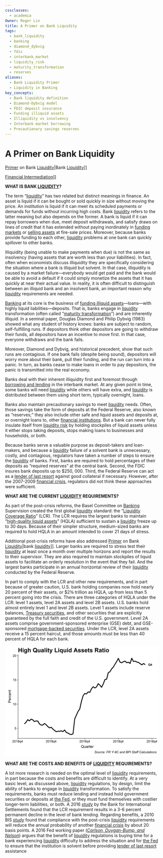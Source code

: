 ```yaml
---
cssclasses:
  - academia
Owner: Roger Lin
title: A Primer on Bank Liquidity
tags:
  - bank_liquidity
  - banking
  - diamond_dybvig
  - fdic
  - interbank_market
  - liquidity_risk
  - maturity_transformation
  - reserves
aliases:
  - Bank Liquidity Primer
  - Liquidity in Banking
key_concepts:
  - Bank liquidity definition
  - Diamond-Dybvig model
  - FDIC deposit insurance
  - Funding illiquid assets
  - Illiquidity vs insolvency
  - Interbank market borrowing
  - Precautionary savings reserves
---
```


# A Primer on Bank Liquidity

[Primer](A%20[[An%20Asset%20Allocation%20Primer) on Bank [Liquidity](../../Financial%20Markets%20and%20Institutions/III.%20Liquidity%20of%20Assets/Class%205-%20Private%20Information,%20Liquidity,%20and%20Securitization/Class%20Note%2010%20Liquidity%20and%20Class%20Note%2010%20Liquidity%20and%20Liquidity%20Managementliquidity%20management.md)|Bank [Liquidity](../../Financial%20Markets%20and%20Institutions/III.%20Liquidity%20of%20Assets/Class%205-%20Private%20Information,%20Liquidity,%20and%20Securitization/Class%20Note%2010%20Liquidity%20and%20Class%20Note%2010%20Liquidity%20and%20Liquidity%20Managementliquidity%20management.md)]]

[Financial Intermediation](Notes-%20Contemporary%20[[Financial%20Intermediation%20as%20Delegated%20Monitoring)]]

**WHAT IS BANK [LIQUIDITY](../../Financial%20Markets%20and%20Institutions/III.%20Liquidity%20of%20Assets/Class%205-%20Private%20Information,%20Liquidity,%20and%20Securitization/Class%20Note%2010%20Liquidity%20and%20Class%20Note%2010%20Liquidity%20and%20Liquidity%20Managementliquidity%20management.md)?**

The term “[liquidity](../../Financial%20Markets%20and%20Institutions/III.%20Liquidity%20of%20Assets/Class%205-%20Private%20Information,%20Liquidity,%20and%20Securitization/Class%20Note%2010%20Liquidity%20and%20Class%20Note%2010%20Liquidity%20and%20Liquidity%20Managementliquidity%20management.md)” has two related but distinct meanings in finance. An asset is liquid if it can be bought or sold quickly in size without moving the price. An institution is liquid if it can meet its scheduled payments or demands for funds without incurring high costs. Bank [liquidity](../../Financial%20Markets%20and%20Institutions/III.%20Liquidity%20of%20Assets/Class%205-%20Private%20Information,%20Liquidity,%20and%20Securitization/Class%20Note%2010%20Liquidity%20and%20Class%20Note%2010%20Liquidity%20and%20Liquidity%20Managementliquidity%20management.md) refers to the latter meaning but also depends on the former. A bank is liquid if it can repay borrowers when due,  meet deposit withdrawals,  and satisfy draws on lines of credit that it has extended without paying inordinately in [funding markets](../../Financial%20Markets%20and%20Institutions/III.%20Liquidity%20of%20Assets/Class%207-%20CP,%20Repo,%20and%20the%20Crisis/Runs%20and%20Interventions%20in%20the%20Time%20of%20Covid%2019%20Evidence%20From%20Money%20Funds.md) or [selling assets](../../Advanced%20Financial%20Analysis%20and%20Valuation/Lecture%20Notes%20Advanced%20Financial%20Analysis%20and%20Valuation/Week%206/Week%206%20Assignment%20Review.md) at fire-sale prices. Moreover,  because banks provide funding to each other,  [liquidity](../../Financial%20Markets%20and%20Institutions/III.%20Liquidity%20of%20Assets/Class%205-%20Private%20Information,%20Liquidity,%20and%20Securitization/Class%20Note%2010%20Liquidity%20and%20Class%20Note%2010%20Liquidity%20and%20Liquidity%20Managementliquidity%20management.md) problems at one bank can quickly spillover to other banks.

Illiquidity (being unable to make payments when due) is not the same as insolvency (having assets that are worth less than your liabilities). In fact,  often when economists discuss illiquidity they are specifically considering the situation where a bank is illiquid but solvent. In that case,  illiquidity is caused by a market failure—everybody would get paid and the bank would be able to avoid a default if it could simply monetize the assets that it has quickly at near their actual value. In reality,  it is often difficult to distinguish between an illiquid bank and an insolvent bank,  an important reason why [liquidity](../../Financial%20Markets%20and%20Institutions/III.%20Liquidity%20of%20Assets/Class%205-%20Private%20Information,%20Liquidity,%20and%20Securitization/Class%20Note%2010%20Liquidity%20and%20Class%20Note%2010%20Liquidity%20and%20Liquidity%20Managementliquidity%20management.md) requirements are needed.

[Banking](../../Advanced%20Financial%20Analysis%20and%20Valuation/Problem%20Sets/HKS%20The%20Banking%20Industry.md) at its core is the business of [funding illiquid assets](.md)—loans—with highly liquid liabilities—deposits. That is,  banks engage in [liquidity](../../Financial%20Markets%20and%20Institutions/III.%20Liquidity%20of%20Assets/Class%205-%20Private%20Information,%20Liquidity,%20and%20Securitization/Class%20Note%2010%20Liquidity%20and%20Class%20Note%2010%20Liquidity%20and%20Liquidity%20Managementliquidity%20management.md) transformation (often called “[maturity transformation](../../Financial%20Markets%20and%20Institutions/III.%20Liquidity%20of%20Assets/Class%207-%20CP,%20Repo,%20and%20the%20Crisis/SIVS%20An%20Oasis%20of%20Calm%20in%20the%20Sub%20Prime%20Maelstrom.md)”) and are inherently illiquid. In a seminal paper,  Douglas Diamond and Philip Dybvig (1983) showed what any student of history knows: banks are subject to random,  self-fulfilling runs. If depositors think other depositors are going to withdraw their funds,  all depositors have an incentive to move first. In that case,  everyone withdraws and the bank fails.

Moreover,  Diamond and Dybvig,  and historical precedent,  show that such runs are contagious. If one bank fails (despite being sound),  depositors will worry more about their bank,  pull their funding,  and the run can turn into a panic. In turn,  as banks cease to make loans in order to pay depositors,  the panic is transmitted into the real economy.

Banks deal with their inherent illiquidity first and foremost through [borrowing and lending](../../Financial%20Instruments/Lecture%20Notes-%20Financial%20Instruments/Teaching%20Note%203%20Swaps-%20Financial%20Instruments/Swaps%20Types.md) in the interbank market. At any given point in time,  some banks will need [liquidity](../../Financial%20Markets%20and%20Institutions/III.%20Liquidity%20of%20Assets/Class%205-%20Private%20Information,%20Liquidity,%20and%20Securitization/Class%20Note%2010%20Liquidity%20and%20Class%20Note%2010%20Liquidity%20and%20Liquidity%20Managementliquidity%20management.md) while others will have extra,  and [liquidity](../../Financial%20Markets%20and%20Institutions/III.%20Liquidity%20of%20Assets/Class%205-%20Private%20Information,%20Liquidity,%20and%20Securitization/Class%20Note%2010%20Liquidity%20and%20Class%20Note%2010%20Liquidity%20and%20Liquidity%20Managementliquidity%20management.md) is distributed between them using short term,  typically overnight,  loans.

Banks also maintain precautionary savings to meet [liquidity](../../Financial%20Markets%20and%20Institutions/III.%20Liquidity%20of%20Assets/Class%205-%20Private%20Information,%20Liquidity,%20and%20Securitization/Class%20Note%2010%20Liquidity%20and%20Class%20Note%2010%20Liquidity%20and%20Liquidity%20Managementliquidity%20management.md) needs. Often,  those savings take the form of deposits at the Federal Reserve,  also known as “reserves;” they also include other safe and liquid assets and deposits at,  or overnight loans to,  other [financial institutions](../../Financial%20Markets%20and%20Institutions/Financial%20Markets%20and%20Institutions%20Lecture%20Notes.md). But a bank can never fully insulate itself from [liquidity risk](../../Financial%20Markets%20and%20Institutions/III.%20Liquidity%20of%20Assets/Class%207-%20CP,%20Repo,%20and%20the%20Crisis/Asset%20Backed%20Commercial%20Paper%20Understanding%20the%20Risks.md) by holding stockpiles of liquid assets unless it either stops taking deposits,  stops making loans to businesses and households,  or both.

Because banks serve a valuable purpose as deposit-takers and loan-makers,  and because a [liquidity](../../Financial%20Markets%20and%20Institutions/III.%20Liquidity%20of%20Assets/Class%205-%20Private%20Information,%20Liquidity,%20and%20Securitization/Class%20Note%2010%20Liquidity%20and%20Class%20Note%2010%20Liquidity%20and%20Liquidity%20Managementliquidity%20management.md) failure of a solvent bank is unnecessary,  costly,  and contagious,  regulators have taken a number of steps to ensure the [liquidity](../../Financial%20Markets%20and%20Institutions/III.%20Liquidity%20of%20Assets/Class%205-%20Private%20Information,%20Liquidity,%20and%20Securitization/Class%20Note%2010%20Liquidity%20and%20Class%20Note%2010%20Liquidity%20and%20Liquidity%20Managementliquidity%20management.md) of banks. First,  banks are required to hold percentages of their deposits as “required reserves” at the central bank. Second,  the FDIC insures bank deposits up to $250,  000. Third,  the Federal Reserve can act as a [lender of last resort](../../Financial%20Markets%20and%20Institutions/III.%20Liquidity%20of%20Assets/Class%205-%20Private%20Information,%20Liquidity,%20and%20Securitization/The%20Only%20Game%20in%20Town%20Walter%20Bagehot.md) against good collateral if necessary. However,  after the 2007-2009 [financial crisis](../../Financial%20Markets%20and%20Institutions/III.%20Liquidity%20of%20Assets/Class%209-%20Bailouts%20and%20Bank%20Failures/Squam%20Lake%20Group%20Letter.md),  regulators did not think these approaches were sufficient.

**WHAT ARE THE CURRENT [LIQUIDITY](../../Financial%20Markets%20and%20Institutions/III.%20Liquidity%20of%20Assets/Class%205-%20Private%20Information,%20Liquidity,%20and%20Securitization/Class%20Note%2010%20Liquidity%20and%20Class%20Note%2010%20Liquidity%20and%20Liquidity%20Managementliquidity%20management.md) REQUIREMENTS?**

As part of the post-crisis reforms,  the Basel Committee on [Banking](../../Advanced%20Financial%20Analysis%20and%20Valuation/Problem%20Sets/HKS%20The%20Banking%20Industry.md) Supervision created the first global [liquidity](../../Financial%20Markets%20and%20Institutions/III.%20Liquidity%20of%20Assets/Class%205-%20Private%20Information,%20Liquidity,%20and%20Securitization/Class%20Note%2010%20Liquidity%20and%20Class%20Note%2010%20Liquidity%20and%20Liquidity%20Managementliquidity%20management.md) standard: the “[Liquidity Coverage Ratio](../../Financial%20Markets/Fixed%20Income%20Securities%20Tools%20for%20Today's%20Markets/Chapter%2010/Liquidity%20Management%20and%20Currentregulatory%20Iss.md)” (LCR). The LCR requires the largest banks to maintain “[high-quality liquid assets](../../Financial%20Markets/Fixed%20Income%20Securities%20Tools%20for%20Today's%20Markets/Chapter%2010/Liquidity%20Management%20and%20Currentregulatory%20Iss.md)” (HQLA) sufficient to sustain a [liquidity](../../Financial%20Markets%20and%20Institutions/III.%20Liquidity%20of%20Assets/Class%205-%20Private%20Information,%20Liquidity,%20and%20Securitization/Class%20Note%2010%20Liquidity%20and%20Class%20Note%2010%20Liquidity%20and%20Liquidity%20Managementliquidity%20management.md) freeze up to 30 days. Because of their simpler structure,  medium-sized banks are required to hold HQLA in an amount intended to cover 21 days of stress.

Additional post-crisis reforms have also addressed [Primer](A%20[[An%20Asset%20Allocation%20Primer) on Bank [Liquidity](../../Financial%20Markets%20and%20Institutions/III.%20Liquidity%20of%20Assets/Class%205-%20Private%20Information,%20Liquidity,%20and%20Securitization/Class%20Note%2010%20Liquidity%20and%20Class%20Note%2010%20Liquidity%20and%20Liquidity%20Managementliquidity%20management.md)|bank [liquidity](../../Financial%20Markets%20and%20Institutions/III.%20Liquidity%20of%20Assets/Class%205-%20Private%20Information,%20Liquidity,%20and%20Securitization/Class%20Note%2010%20Liquidity%20and%20Class%20Note%2010%20Liquidity%20and%20Liquidity%20Managementliquidity%20management.md)]]. Larger banks are required to stress test their [liquidity](../../Financial%20Markets%20and%20Institutions/III.%20Liquidity%20of%20Assets/Class%205-%20Private%20Information,%20Liquidity,%20and%20Securitization/Class%20Note%2010%20Liquidity%20and%20Class%20Note%2010%20Liquidity%20and%20Liquidity%20Managementliquidity%20management.md) at least once a month over multiple horizons and report the results to their supervisor. They are also required to maintain stockpiles of liquid assets to facilitate an orderly resolution in the event that they fail. And the largest banks participate in an annual horizontal review of their [liquidity](../../Financial%20Markets%20and%20Institutions/III.%20Liquidity%20of%20Assets/Class%205-%20Private%20Information,%20Liquidity,%20and%20Securitization/Class%20Note%2010%20Liquidity%20and%20Class%20Note%2010%20Liquidity%20and%20Liquidity%20Managementliquidity%20management.md) conducted by the Federal Reserve.

In part to comply with the LCR and other new requirements,  and in part because of greater caution,  U.S. bank holding companies now hold nearly 20 percent of their assets,  or $2¾ trillion as HQLA,  up from less than 5 percent going into the crisis. There are three categories of HQLA under the LCR: level 1 assets,  level 2A assets and level 2B assets. U.S. banks hold almost entirely level 1 and level 2B assets. Level 1 assets include reserve balances,  [Treasury securities](../../Financial%20Markets/Fixed%20Income%20Securities%20Tools%20for%20Today's%20Markets/Front%20Matter/US%20Markets.md),  and other securities that are explicitly guaranteed by the full faith and credit of the U.S. government. Level 2A assets comprise government-sponsored enterprise (GSE) debt,  and GSE-sponsored [mortgage-backed securities](../../Financial%20Markets%20and%20Institutions/III.%20Liquidity%20of%20Assets/Class%207-%20CP,%20Repo,%20and%20the%20Crisis/Fremont%20Financial%20Corp.%20(b).md). Under the LCR,  level 2A assets receive a 15 percent haircut,  and those amounts must be less than 40 percent of HQLA for each bank.

[ ![500](Attachments/500-178.png)](https://bpi.com/wp-content/uploads/2019/08/HQLA-Calculations-1024x732.png)

**WHAT ARE THE COSTS AND BENEFITS OF [LIQUIDITY](../../Financial%20Markets%20and%20Institutions/III.%20Liquidity%20of%20Assets/Class%205-%20Private%20Information,%20Liquidity,%20and%20Securitization/Class%20Note%2010%20Liquidity%20and%20Class%20Note%2010%20Liquidity%20and%20Liquidity%20Managementliquidity%20management.md) REQUIREMENTS?**

A lot more research is needed on the optimal level of [liquidity](../../Financial%20Markets%20and%20Institutions/III.%20Liquidity%20of%20Assets/Class%205-%20Private%20Information,%20Liquidity,%20and%20Securitization/Class%20Note%2010%20Liquidity%20and%20Class%20Note%2010%20Liquidity%20and%20Liquidity%20Managementliquidity%20management.md) requirements,  in part because the costs and benefits are difficult to identify. At a very basic level,  as discussed above,  [liquidity](../../Financial%20Markets%20and%20Institutions/III.%20Liquidity%20of%20Assets/Class%205-%20Private%20Information,%20Liquidity,%20and%20Securitization/Class%20Note%2010%20Liquidity%20and%20Class%20Note%2010%20Liquidity%20and%20Liquidity%20Managementliquidity%20management.md) regulations,  by design,  limit the ability of banks to engage in [liquidity](../../Financial%20Markets%20and%20Institutions/III.%20Liquidity%20of%20Assets/Class%205-%20Private%20Information,%20Liquidity,%20and%20Securitization/Class%20Note%2010%20Liquidity%20and%20Class%20Note%2010%20Liquidity%20and%20Liquidity%20Managementliquidity%20management.md) transformation. To satisfy the requirements,  banks must reduce lending and instead hold government securities or deposits at [the Fed](../../Financial%20Markets/Fixed%20Income%20Securities%20Tools%20for%20Today's%20Markets/Front%20Matter/Monetary%20Policy%20with%20Abundantreserves.md),  or they must fund themselves with costlier longer-term liabilities,  or both. A 2016 [_study_](https://www.bis.org/bcbs/publ/wp30.pdf) by the Bank for International Settlements found that the LCR requirement results in a 3-6 percent permanent decline in the level of bank lending. Regarding benefits,  a 2010 BIS [_study_](https://www.bis.org/publ/bcbs173.pdf) found that compliance with the post-crisis [liquidity](../../Financial%20Markets%20and%20Institutions/III.%20Liquidity%20of%20Assets/Class%205-%20Private%20Information,%20Liquidity,%20and%20Securitization/Class%20Note%2010%20Liquidity%20and%20Class%20Note%2010%20Liquidity%20and%20Liquidity%20Managementliquidity%20management.md) requirements will reduce the annual probability of another [financial crisis](../../Financial%20Markets%20and%20Institutions/III.%20Liquidity%20of%20Assets/Class%209-%20Bailouts%20and%20Bank%20Failures/Squam%20Lake%20Group%20Letter.md) by about 20 basis points. A 2016 Fed working paper ([_Carlson,       Duygan-Bump,       and Nelson_](https://www.federalreserve.gov/econresdata/feds/2015/files/2015011pap.pdf)) argues that the benefit of [liquidity](../../Financial%20Markets%20and%20Institutions/III.%20Liquidity%20of%20Assets/Class%205-%20Private%20Information,%20Liquidity,%20and%20Securitization/Class%20Note%2010%20Liquidity%20and%20Class%20Note%2010%20Liquidity%20and%20Liquidity%20Managementliquidity%20management.md) regulations is buying time for a bank experiencing [liquidity](../../Financial%20Markets%20and%20Institutions/III.%20Liquidity%20of%20Assets/Class%205-%20Private%20Information,%20Liquidity,%20and%20Securitization/Class%20Note%2010%20Liquidity%20and%20Class%20Note%2010%20Liquidity%20and%20Liquidity%20Managementliquidity%20management.md) difficulty to address the situation and for [the Fed](../../Financial%20Markets/Fixed%20Income%20Securities%20Tools%20for%20Today's%20Markets/Front%20Matter/Monetary%20Policy%20with%20Abundantreserves.md) to ensure that the institution is solvent before providing [lender of last resort](../../Financial%20Markets%20and%20Institutions/III.%20Liquidity%20of%20Assets/Class%205-%20Private%20Information,%20Liquidity,%20and%20Securitization/The%20Only%20Game%20in%20Town%20Walter%20Bagehot.md) assistance